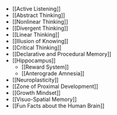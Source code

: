 - [[Active Listening]]
- [[Abstract Thinking]]
- [[Nonlinear Thinking]]
- [[Divergent Thinking]]
- [[Linear Thinking]]
- [[Illusion of Knowing]]
- [[Critical Thinking]]
- [[Declarative and Procedural Memory]]
- [[Hippocampus]]
	- [[Reward System]]
	- [[Anterograde Amnesia]]
- [[Neuroplasticity]]
- [[Zone of Proximal Development]]
- [[Growth Mindset]]
- [[Visuo-Spatial Memory]]
- [[Fun Facts about the Human Brain]]